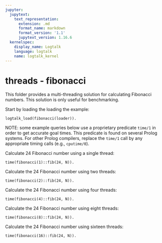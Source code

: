 ```yaml
---
jupyter:
  jupytext:
    text_representation:
      extension: .md
      format_name: markdown
      format_version: '1.1'
      jupytext_version: 1.16.6
  kernelspec:
    display_name: Logtalk
    language: logtalk
    name: logtalk_kernel
---
```


<!--
________________________________________________________________________

This file is part of Logtalk <https://logtalk.org/>  
SPDX-FileCopyrightText: 1998-2025 Paulo Moura <pmoura@logtalk.org>  
SPDX-License-Identifier: Apache-2.0

Licensed under the Apache License, Version 2.0 (the "License");
you may not use this file except in compliance with the License.
You may obtain a copy of the License at

    http://www.apache.org/licenses/LICENSE-2.0

Unless required by applicable law or agreed to in writing, software
distributed under the License is distributed on an "AS IS" BASIS,
WITHOUT WARRANTIES OR CONDITIONS OF ANY KIND, either express or implied.
See the License for the specific language governing permissions and
limitations under the License.
________________________________________________________________________
-->

# threads - fibonacci

This folder provides a multi-threading solution for calculating Fibonacci
numbers. This solution is only useful for benchmarking.

Start by loading the loading the example:

```logtalk
logtalk_load(fibonacci(loader)).
```

NOTE: some example queries below use a proprietary predicate `time/1` in
order to get accurate goal times. This predicate is found on several Prolog
systems. For other Prolog compilers, replace the `time/1` call by any
appropriate timing calls (e.g., `cputime/0`).

Calculate 24 Fibonacci number using a single thread:

```logtalk
time(fibonacci(1)::fib(24, N)).
```

<!--
% 450,175 inferences, 0.20 CPU in 0.23 seconds (88% CPU, 2250875 Lips)

N = 75025.
-->

Calculate the 24 Fibonacci number using two threads:

```logtalk
time(fibonacci(2)::fib(24, N)).
```

<!--
% 81 inferences, 0.18 CPU in 0.14 seconds (131% CPU, 450 Lips)

N = 75025.
-->

Calculate the 24 Fibonacci number using four threads:

```logtalk
time(fibonacci(4)::fib(24, N)).
```

<!--
% 81 inferences, 0.17 CPU in 0.14 seconds (124% CPU, 476 Lips)

N = 75025.
-->

Calculate the 24 Fibonacci number using eight threads:

```logtalk
time(fibonacci(8)::fib(24, N)).
```

<!--
% 81 inferences, 0.16 CPU in 0.09 seconds (181% CPU, 506 Lips)

N = 75025.
-->

Calculate the 24 Fibonacci number using sixteen threads:

```logtalk
time(fibonacci(16)::fib(24, N)).
```

<!--
% 81 inferences, 0.16 CPU in 0.08 seconds (206% CPU, 506 Lips)

N = 75025.
-->
